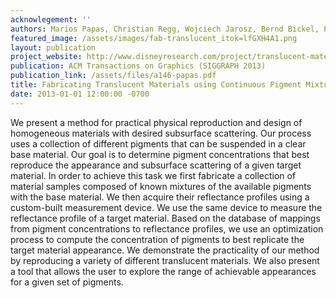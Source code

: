 ```yaml
---
acknowlegement: ''
authors: Marios Papas, Christian Regg, Wojciech Jarosz, Bernd Bickel, Philip Jackson, Wojciech Matusik, Steve Marschner, and Markus Gross
featured_image: /assets/images/fab-translucent_itok=lfGXH4A1.png
layout: publication
project_website: http://www.disneyresearch.com/project/translucent-materials/
publication: ACM Transactions on Graphics (SIGGRAPH 2013)
publication_link: /assets/files/a146-papas.pdf
title: Fabricating Translucent Materials using Continuous Pigment Mixtures
date: 2013-01-01 12:00:00 -0700
---
```


We present a method for practical physical reproduction and design of homogeneous materials with desired subsurface scattering. Our process uses a collection of different pigments that can be suspended in a clear base material. Our goal is to determine pigment concentrations that best reproduce the appearance and subsurface scattering of a given target material. In order to achieve this task we first fabricate a collection of material samples composed of known mixtures of the available pigments with the base material. We then acquire their reflectance profiles using a custom-built measurement device. We use the same device to measure the reflectance profile of a target material. Based on the database of mappings from pigment concentrations to reflectance profiles, we use an optimization process to compute the concentration of pigments to best replicate the target material appearance. We demonstrate the practicality of our method by reproducing a variety of different translucent materials. We also present a tool that allows the user to explore the range of achievable appearances for a given set of pigments.